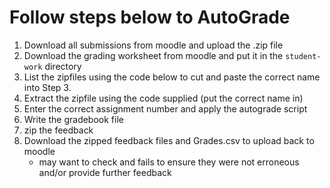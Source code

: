 # Follow steps below to AutoGrade

1. Download all submissions from moodle and upload the .zip file 
2. Download the grading worksheet from moodle and put it in the `student-work` directory
3. List the zipfiles using the code below to cut and paste the correct name into Step 3.
4. Extract the zipfile using the code supplied (put the correct name in)
5. Enter the correct assignment number and apply the autograde script
6. Write the gradebook file
7. zip the feedback
8. Download the zipped feedback files and Grades.csv to upload back to moodle
    - may want to check and fails to ensure they were not erroneous and/or provide further feedback

